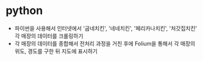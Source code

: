 # python

- 파이썬을 사용해서 인터넷에서 '굽네치킨', '네네치킨', '페리카나치킨', '처갓집치킨' 각 매장의 데이터를 크롤링하기
- 각 매장의 데이터를 종합해서 전처리 과정을 거친 후에 Folium을 통해서 각 매장의 위도, 경도를 구한 뒤 지도에 표시하기
